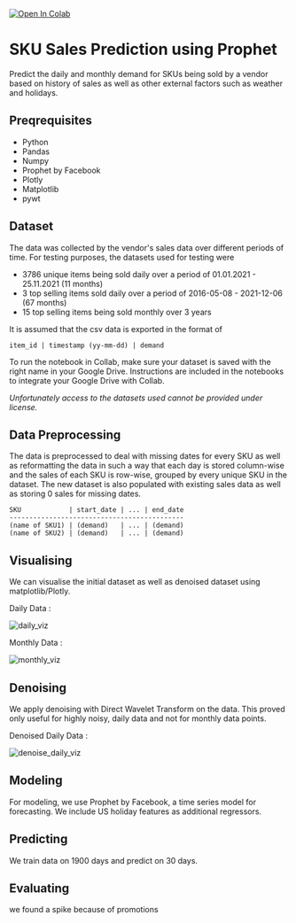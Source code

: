 [![Open In Colab](https://colab.research.google.com/assets/colab-badge.svg)](https://colab.research.google.com/drive/1qIl619KUAgBG2nD1lZzUwwVBwgqiyfDV?usp=sharing)

# SKU Sales Prediction using Prophet
Predict the daily and monthly demand for SKUs being sold by a vendor based on history of sales as well as other external factors such as weather and holidays. 

## Preqrequisites
- Python 
- Pandas
- Numpy
- Prophet by Facebook
- Plotly
- Matplotlib
- pywt

## Dataset
The data was collected by the vendor's sales data over different periods of time. For testing purposes, the datasets used for testing were
- 3786 unique items being sold daily over a period of 01.01.2021 - 25.11.2021 (11 months)
- 3 top selling items sold daily over a period of 2016-05-08 - 2021-12-06 (67 months)
- 15 top selling items being sold monthly over 3 years 

It is assumed that the csv data is exported in the format of 
```
item_id | timestamp (yy-mm-dd) | demand
```
To run the notebook in Collab, make sure your dataset is saved with the right name in your Google Drive. Instructions are included in the notebooks to integrate your Google Drive with Collab.

*Unfortunately access to the datasets used cannot be provided under license.*

## Data Preprocessing
The data is preprocessed to deal with missing dates for every SKU as well as reformatting the data in such a way that each day is stored column-wise and the sales of each SKU is row-wise, grouped by every unique SKU in the dataset. The new dataset is also populated with existing sales data as well as storing 0 sales for missing dates.
```
SKU            | start_date | ... | end_date
--------------------------------------------
(name of SKU1) | (demand)   | ... | (demand)
(name of SKU2) | (demand)   | ... | (demand)

```
## Visualising
We can visualise the initial dataset as well as denoised dataset using matplotlib/Plotly.

Daily Data :

![daily_viz](https://raw.githubusercontent.com/dnezan/km-sku-prediction/main/data_images/Unknown-6.png)

Monthly Data :

![monthly_viz](https://raw.githubusercontent.com/dnezan/km-sku-prediction/main/data_images/Unknown-4.png)

## Denoising
We apply denoising with Direct Wavelet Transform on the data. This proved only useful for highly noisy, daily data and not for monthly data points.

Denoised Daily Data :

![denoise_daily_viz](https://raw.githubusercontent.com/dnezan/km-sku-prediction/main/data_images/Unknown-5.png)

## Modeling
For modeling, we use Prophet by Facebook, a time series model for forecasting. We include US holiday features as additional regressors.

## Predicting
We train data on 1900 days and predict on 30 days.

## Evaluating
we found a spike because of promotions



